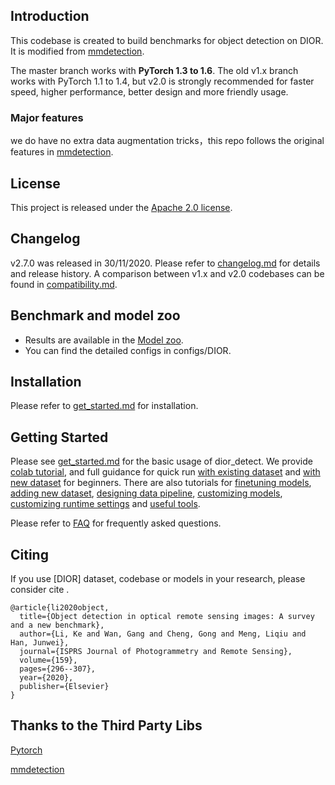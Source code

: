 
## Introduction
This codebase is created to build benchmarks for object detection on DIOR.
It is modified from [mmdetection](https://github.com/open-mmlab/mmdetection).

The master branch works with **PyTorch 1.3 to 1.6**.
The old v1.x branch works with PyTorch 1.1 to 1.4, but v2.0 is strongly recommended for faster speed, higher performance, better design and more friendly usage.


### Major features
we do have no extra data augmentation tricks，this repo follows the original features in [mmdetection](https://github.com/open-mmlab/mmdetection). 






## License

This project is released under the [Apache 2.0 license](LICENSE).

## Changelog

v2.7.0 was released in 30/11/2020.
Please refer to [changelog.md](docs/changelog.md) for details and release history.
A comparison between v1.x and v2.0 codebases can be found in [compatibility.md](docs/compatibility.md).

## Benchmark and model zoo

- Results are available in the [Model zoo](MODEL_ZOO.md).
- You can find the detailed configs in configs/DIOR.



## Installation

Please refer to [get_started.md](docs/get_started.md) for installation.

## Getting Started

Please see [get_started.md](docs/get_started.md) for the basic usage of dior_detect.
We provide [colab tutorial](demo/MMDet_Tutorial.ipynb), and full guidance for quick run [with existing dataset](docs/1_exist_data_model.md) and [with new dataset](docs/2_new_data_model.md) for beginners.
There are also tutorials for [finetuning models](docs/tutorials/finetune.md), [adding new dataset](docs/tutorials/new_dataset.md), [designing data pipeline](docs/tutorials/data_pipeline.md), [customizing models](docs/tutorials/customize_models.md), [customizing runtime settings](docs/tutorials/customize_runtime.md) and [useful tools](docs/useful_tools.md).

Please refer to [FAQ](docs/faq.md) for frequently asked questions.


## Citing

If you use [DIOR] dataset, codebase or models in your research, please consider cite .
```
@article{li2020object,
  title={Object detection in optical remote sensing images: A survey and a new benchmark},
  author={Li, Ke and Wan, Gang and Cheng, Gong and Meng, Liqiu and Han, Junwei},
  journal={ISPRS Journal of Photogrammetry and Remote Sensing},
  volume={159},
  pages={296--307},
  year={2020},
  publisher={Elsevier}
}
```


## Thanks to the Third Party Libs

[Pytorch](https://pytorch.org/)

[mmdetection](https://github.com/open-mmlab/mmdetection)